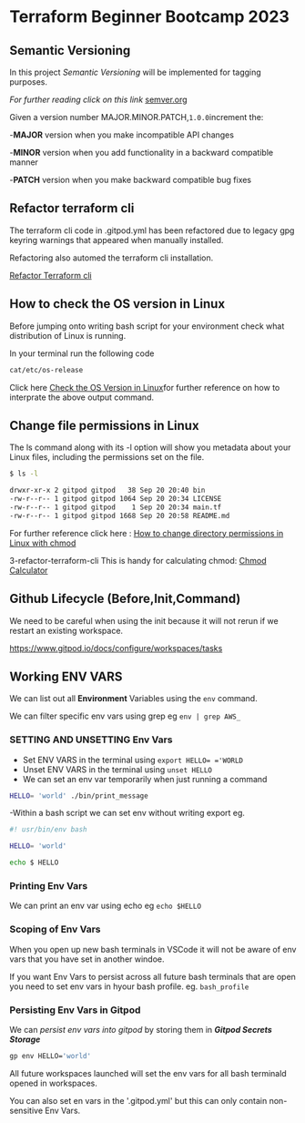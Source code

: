 # Terraform Beginner Bootcamp 2023

## Semantic Versioning

In this project _Semantic Versioning_ will be implemented for tagging purposes.

_For further reading click on this link_ [semver.org](https://semver.org/)


Given a version number MAJOR.MINOR.PATCH,`1.0.0`increment the:

-**MAJOR** version when you make incompatible API changes

-**MINOR** version when you add functionality in a backward compatible manner

-**PATCH** version when you make backward compatible bug fixes

## Refactor terraform cli ##
The terraform cli code in .gitpod.yml has been refactored due to legacy gpg keyring warnings that appeared when manually installed.

Refactoring also automed the terraform cli installation.

[Refactor Terraform cli](https://developer.hashicorp.com/terraform/tutorials/aws-get-started/install-cli)

## How to check the OS version in Linux ##

Before jumping onto writing bash script for your environment check what distribution of Linux is running.

In your terminal run the following code

````bash
cat/etc/os-release
````
Click here  [Check the OS Version in Linux](https://www.geeksforgeeks.org/how-to-check-the-os-version-in-linux/)for further reference on how to interprate the above output command.

## Change file permissions in Linux ##

The ls command along with its -l option will show you metadata about your Linux files, including the permissions set on the file.

````bash
$ ls -l
````
``````bash
drwxr-xr-x 2 gitpod gitpod   38 Sep 20 20:40 bin
-rw-r--r-- 1 gitpod gitpod 1064 Sep 20 20:34 LICENSE
-rw-r--r-- 1 gitpod gitpod    1 Sep 20 20:34 main.tf
-rw-r--r-- 1 gitpod gitpod 1668 Sep 20 20:58 README.md
``````
For further reference click here : [How to change directory permissions in Linux with chmod](https://www.pluralsight.com/blog/it-ops/linux-file-permissions)

3-refactor-terraform-cli
This is handy for calculating chmod:
[Chmod Calculator](https://chmod-calculator.com/)

## Github Lifecycle (Before,Init,Command) ##

We need to be careful when using the init because it will not rerun if we restart an existing workspace.

https://www.gitpod.io/docs/configure/workspaces/tasks

## Working ENV VARS ##

We can list out all **Environment** Variables using the `env` command.

We can filter specific env vars using grep eg `env | grep AWS_`

### SETTING AND UNSETTING Env Vars ###
 
- Set ENV VARS in the terminal using `export HELLO= ='WORLD`
- Unset ENV VARS in the terminal using `unset HELLO`
- We can set an env var temporarily when just running a command

````sh
HELLO= 'world' ./bin/print_message
````
-Within a bash script we can set env without writing export eg.

````sh
#! usr/bin/env bash

HELLO= 'world'

echo $ HELLO

````
### Printing Env Vars ###

We can print an env var using echo eg `echo $HELLO`

### Scoping of Env Vars ###

When you open up new bash terminals in VSCode it will not be aware of env vars that you have set in another windoe.

If you want Env Vars to persist across all future bash terminals that are open you need to set env vars in hyour bash profile. eg. `bash_profile`

### Persisting Env Vars in Gitpod ###
We can _persist env vars into gitpod_ by storing them in ***Gitpod Secrets Storage***

````sh
gp env HELLO='world'

````
All future workspaces launched will set the env vars for all bash terminald opened in workspaces.

You can also set en vars in the '.gitpod.yml' but this can only contain non-sensitive Env Vars.




